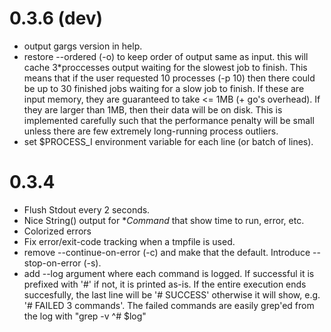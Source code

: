 0.3.6 (dev)
=====
+ output gargs version in help.
+ restore --ordered (-o) to keep order of output same as input.
  this will cache 3\*proccesses output waiting for the slowest job to finish.
  This means that if the user requested 10 processes (-p 10) then there could
  be up to 30 finished jobs waiting for a slow job to finish. If these are input
  memory, they are guaranteed to take <= 1MB (+ go's overhead). If they are larger
  than 1MB, then their data will be on disk.
  This is implemented carefully such that the performance penalty will be small
  unless there are few extremely long-running process outliers.
+ set $PROCESS\_I environment variable for each line (or batch of lines).

0.3.4
=====

+ Flush Stdout every 2 seconds.
+ Nice String() output for \**Command* that show time to run, error, etc.
+ Colorized errors
+ Fix error/exit-code tracking when a tmpfile is used.
+ remove --continue-on-error (-c) and make that the default. Introduce --stop-on-error (-s).
+ add --log argument where each command is logged. If successful it is prefixed with '#' if not, it is printed as-is. If the entire execution ends succesfully, the last line will be '# SUCCESS' otherwise it will show, e.g. '# FAILED 3 commands'. The failed commands are easily grep'ed from the log with "grep -v ^# $log"
